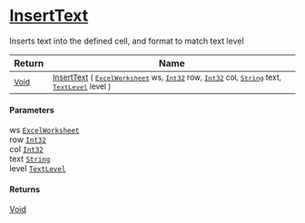 # [InsertText](./ExcelHelper-100664044.md)

Inserts text into the defined cell, and format to match text level

| Return | Name | 
| --- | --- | 
| <sub>[Void](https://docs.microsoft.com/en-us/dotnet/api/System.Void)</sub>| <sub>[InsertText](./ExcelHelper-100664044.md) ( [`ExcelWorksheet`](./ExcelHelper-100664044.md) ws, [`Int32`](https://docs.microsoft.com/en-us/dotnet/api/System.Int32) row, [`Int32`](https://docs.microsoft.com/en-us/dotnet/api/System.Int32) col, [`String`](https://docs.microsoft.com/en-us/dotnet/api/System.String) text, [`TextLevel`](./../Excel/TextLevel.md) level )</sub>| <br>


#### Parameters
 ws  [`ExcelWorksheet`](./ExcelHelper-100664044.md)<br> row  [`Int32`](https://docs.microsoft.com/en-us/dotnet/api/System.Int32)<br> col  [`Int32`](https://docs.microsoft.com/en-us/dotnet/api/System.Int32)<br> text  [`String`](https://docs.microsoft.com/en-us/dotnet/api/System.String)<br> level  [`TextLevel`](./../Excel/TextLevel.md)
#### Returns
[Void](https://docs.microsoft.com/en-us/dotnet/api/System.Void)